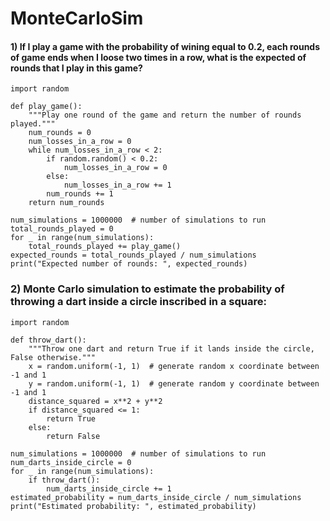 # MonteCarloSim
#### 1) If I play a game with the probability of wining equal to 0.2, each rounds of game ends when I loose two times in a row, what is the expected of rounds that I play in this game?
```
import random

def play_game():
    """Play one round of the game and return the number of rounds played."""
    num_rounds = 0
    num_losses_in_a_row = 0
    while num_losses_in_a_row < 2:
        if random.random() < 0.2:
            num_losses_in_a_row = 0
        else:
            num_losses_in_a_row += 1
        num_rounds += 1
    return num_rounds

num_simulations = 1000000  # number of simulations to run
total_rounds_played = 0
for _ in range(num_simulations):
    total_rounds_played += play_game()
expected_rounds = total_rounds_played / num_simulations
print("Expected number of rounds: ", expected_rounds)
```

### 2) Monte Carlo simulation to estimate the probability of throwing a dart inside a circle inscribed in a square:
```
import random

def throw_dart():
    """Throw one dart and return True if it lands inside the circle, False otherwise."""
    x = random.uniform(-1, 1)  # generate random x coordinate between -1 and 1
    y = random.uniform(-1, 1)  # generate random y coordinate between -1 and 1
    distance_squared = x**2 + y**2
    if distance_squared <= 1:
        return True
    else:
        return False

num_simulations = 1000000  # number of simulations to run
num_darts_inside_circle = 0
for _ in range(num_simulations):
    if throw_dart():
        num_darts_inside_circle += 1
estimated_probability = num_darts_inside_circle / num_simulations
print("Estimated probability: ", estimated_probability)

```

